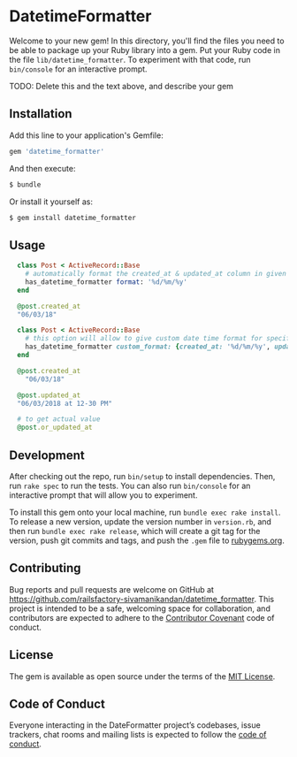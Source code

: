 # DatetimeFormatter

Welcome to your new gem! In this directory, you'll find the files you need to be able to package up your Ruby library into a gem. Put your Ruby code in the file `lib/datetime_formatter`. To experiment with that code, run `bin/console` for an interactive prompt.

TODO: Delete this and the text above, and describe your gem

## Installation

Add this line to your application's Gemfile:

```ruby
gem 'datetime_formatter'
```

And then execute:
```bash
$ bundle
```
Or install it yourself as:
```ruby
$ gem install datetime_formatter
```
## Usage

```ruby
  class Post < ActiveRecord::Base
    # automatically format the created_at & updated_at column in given format
    has_datetime_formatter format: '%d/%m/%y'
  end

  @post.created_at
  "06/03/18"

  class Post < ActiveRecord::Base
    # this option will allow to give custom date time format for specific column
    has_datetime_formatter custom_format: {created_at: '%d/%m/%y', updated_at: '%d/%m/%Y at %I-%M %p'}
  end

  @post.created_at
    "06/03/18"

  @post.updated_at
  "06/03/2018 at 12-30 PM"

  # to get actual value
  @post.or_updated_at
```


## Development
After checking out the repo, run `bin/setup` to install dependencies. Then, run `rake spec` to run the tests. You can also run `bin/console` for an interactive prompt that will allow you to experiment.

To install this gem onto your local machine, run `bundle exec rake install`. To release a new version, update the version number in `version.rb`, and then run `bundle exec rake release`, which will create a git tag for the version, push git commits and tags, and push the `.gem` file to [rubygems.org](https://rubygems.org).

## Contributing
Bug reports and pull requests are welcome on GitHub at https://github.com/railsfactory-sivamanikandan/datetime_formatter. This project is intended to be a safe, welcoming space for collaboration, and contributors are expected to adhere to the [Contributor Covenant](http://contributor-covenant.org) code of conduct.

## License
The gem is available as open source under the terms of the [MIT License](https://opensource.org/licenses/MIT).

## Code of Conduct
Everyone interacting in the DateFormatter project’s codebases, issue trackers, chat rooms and mailing lists is expected to follow the [code of conduct](https://github.com/railsfactory-sivamanikandan/datetime_formatter/blob/master/CODE_OF_CONDUCT.md).
